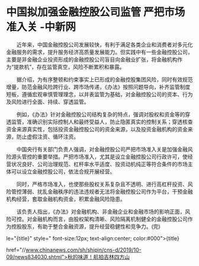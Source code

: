 # 中国拟加强金融控股公司监管 严把市场准入关 -中新网

　　近年来，中国金融控股公司发展较快，有利于满足各类企业和消费者对多元化金融服务的需求，提升服务经济高质量发展能力。但实践中有一些金融控股公司，主要是非金融企业投资形成的金融控股公司盲目向金融业扩张，将金融机构作为“提款机”，存在监管真空，风险不断累积和暴露。

　　据介绍，为有序整顿和约束事实上已形成的金融控股集团风险，同时有效规范增量，防范金融风险跨行业、跨市场传递，《办法》按照问题导向，补齐监管制度短板，遵循宏观审慎管理理念，以并表监管为基础，对金融控股公司的资本、行为及风险进行全面、持续、穿透监管。

　　例如，《办法》针对金融控股公司结构复杂的特点，强调对股权和资金等的穿透监管，准确识别实际控制人和最终受益人，防止隐匿真实的控制关系；穿透核查资金来源真实性，包括投资金融控股公司的资金来源，以及投资金融机构的资金来源，防止虚假注资、循环注资。

　　中国央行有关部门负责人强调，对金融控股公司严把市场准入关是加强金融风险源头管控的重要举措。严把市场准入，尤其是设立金融控股公司行政许可，使经营状况良好、公司治理规范、杠杆率水平适度、投资动机纯正等符合条件的市场主体可以设立金融控股公司，依法合规开展经营。

　　同时，严格市场准入，也使那些股权关系复杂且不透明、进行高杠杆投资、风险管控薄弱、扰乱金融秩序的违法违规者无法将金融控股公司作为平台，干预金融机构经营，套取金融机构资金，积累金融风险隐患。

　　该负责人指出，《办法》对金融机构、非金融企业和金融市场的影响正面，风险可控。对金融机构而言，由股权架构清晰、风险隔离机制健全的金融控股公司作为控股股东，有助于整合金融资源，提升经营稳健性和竞争力。(完)

le="{title}" style=" font-size:12px; text-align:center; color:#000">{title}

href="//www.chinanews.com/sh/shipin/cns-d/2019/10-09/news834030.shtml">秋的味道！航拍吉林四方山
